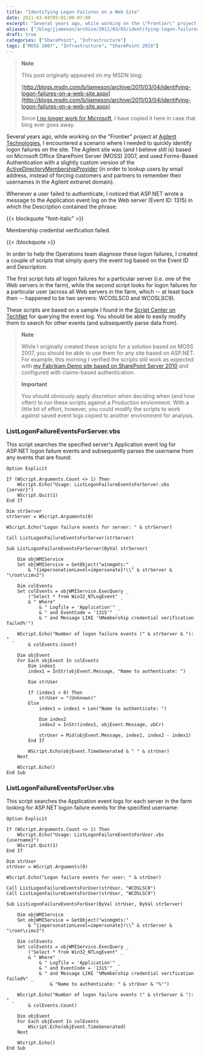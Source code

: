 ```yaml
---
title: "Identifying Logon Failures on a Web Site"
date: 2011-03-04T05:01:00-07:00
excerpt: "Several years ago, while working on the \"Frontier\" project at Agilent Technologies , I encountered a scenario where I needed to quickly identify logon failures on the site. The Agilent site was (and I believe still is) based on Microsoft Office SharePoint..."
aliases: ["/blog/jjameson/archive/2011/03/03/identifying-logon-failures-on-a-web-site.aspx", "/blog/jjameson/archive/2011/03/04/identifying-logon-failures-on-a-web-site.aspx"]
draft: true
categories: ["SharePoint", "Infrastructure"]
tags: ["MOSS 2007", "Infrastructure", "SharePoint 2010"]
---
```


> **Note**
>
> This post originally appeared on my MSDN blog:
>
> [http://blogs.msdn.com/b/jjameson/archive/2011/03/04/identifying-logon-failures-on-a-web-site.aspx](http://blogs.msdn.com/b/jjameson/archive/2011/03/04/identifying-logon-failures-on-a-web-site.aspx)
>
> Since [I no longer work for Microsoft](/blog/jjameson/2011/09/02/last-day-with-microsoft), I have copied it here in case that blog ever goes away.

Several years ago, while working on the "Frontier" project at [Agilent Technologies](http://chem.agilent.com), I encountered a scenario where I needed to quickly identify logon failures on the site. The Agilent site was (and I believe still is) based on Microsoft Office SharePoint Server (MOSS) 2007, and used Forms-Based Authentication with a slightly custom version of the [ActiveDirectoryMembershipProvider](http://msdn.microsoft.com/en-us/library/system.web.security.activedirectorymembershipprovider%28v=VS.80%29.aspx) (in order to lookup users by email address, instead of forcing customers and partners to remember their usernames in the Agilent extranet domain).

Whenever a user failed to authenticate, I noticed that ASP.NET wrote a message to the Application event log on the Web server (Event ID: 1315) in which the Description contained the phrase:

{{< blockquote "font-italic" >}}

Membership credential verification failed.

{{< /blockquote >}}

In order to help the Operations team diagnose these logon failures, I created a couple of scripts that simply query the event log based on the Event ID and Description.

The first script lists all logon failures for a particular server (i.e. one of the Web servers in the farm), while the second script looks for logon failures for a particular user (across all Web servers in the farm, which -- at least back then -- happened to be two servers: WCOSLSC0 and WCOSLSC9).

These scripts are based on a sample I found in the [Script Center on TechNet](http://technet.microsoft.com/en-us/scriptcenter/default.aspx) for querying the event log. You should be able to easily modify them to search for other events (and subsequently parse data from).

> **Note**
>
> While I originally created these scripts for a solution based on MOSS 2007, you should be able to use them for any site based on ASP.NET. For example, this morning I verified the scripts still work as expected with [my Fabrikam Demo site based on SharePoint Server 2010](/blog/jjameson/2011/02/25/claims-login-web-part-for-sharepoint-server-2010) and configured with claims-based authentication.

> **Important**
>
> You should obviously apply discretion when deciding when (and how often) to run these scripts against a Production envionment. With a little bit of effort, however, you could modify the scripts to work against saved event logs copied to another environment for analysis.

### ListLogonFailureEventsForServer.vbs

This script searches the specified server's Application event log for ASP.NET logon failure events and subsequently parses the username from any events that are found:

```
Option Explicit

If (WScript.Arguments.Count <> 1) Then
    WScript.Echo("Usage: ListLogonFailureEventsForServer.vbs {server}")
    WScript.Quit(1)
End If

Dim strServer
strServer = WScript.Arguments(0)

WScript.Echo("Logon failure events for server: " & strServer)

Call ListLogonFailureEventsForServer(strServer)

Sub ListLogonFailureEventsForServer(ByVal strServer)

    Dim objWMIService
    Set objWMIService = GetObject("winmgmts:" _
        & "{impersonationLevel=impersonate}!\\" & strServer & "\root\cimv2")

    Dim colEvents
    Set colEvents = objWMIService.ExecQuery _
        ("Select * from Win32_NTLogEvent" _
        & " Where" _
            & " Logfile = 'Application'" _
            & " and EventCode = '1315'" _
            & " and Message LIKE '%Membership credential verification failed%'")

    WScript.Echo("Number of logon failure events (" & strServer & "): " _
        & colEvents.Count)

    Dim objEvent
    For Each objEvent In colEvents
        Dim index1
        index1 = InStr(objEvent.Message, "Name to authenticate: ")

        Dim strUser

        If (index1 < 0) Then
            strUser = "(Unknown)"
        Else
            index1 = index1 + Len("Name to authenticate: ")

            Dim index2
            index2 = InStr(index1, objEvent.Message, vbCr)

            strUser = Mid(objEvent.Message, index1, index2 - index1)
        End If

        WScript.Echo(objEvent.TimeGenerated & "	" & strUser)
    Next

    WScript.Echo()
End Sub
```

### ListLogonFailureEventsForUser.vbs

This script searches the Application event logs for each server in the farm looking for ASP.NET logon failure events for the specified username:

```
Option Explicit

If (WScript.Arguments.Count <> 1) Then
    WScript.Echo("Usage: ListLogonFailureEventsForUser.vbs {username}")
    WScript.Quit(1)
End If

Dim strUser
strUser = WScript.Arguments(0)

WScript.Echo("Logon failure events for user: " & strUser)

Call ListLogonFailureEventsForUser(strUser, "WCOSLSC0")
Call ListLogonFailureEventsForUser(strUser, "WCOSLSC9")

Sub ListLogonFailureEventsForUser(ByVal strUser, ByVal strServer)

    Dim objWMIService
    Set objWMIService = GetObject("winmgmts:" _
        & "{impersonationLevel=impersonate}!\\" & strServer & "\root\cimv2")

    Dim colEvents
    Set colEvents = objWMIService.ExecQuery _
        ("Select * from Win32_NTLogEvent" _
        & " Where" _
            & " Logfile = 'Application'" _
            & " and EventCode = '1315'" _
            & " and Message LIKE '%Membership credential verification failed%" _
                & "Name to authenticate: " & strUser & "%'")

    WScript.Echo("Number of logon failure events (" & strServer & "): " _
        & colEvents.Count)

    Dim objEvent
    For Each objEvent In colEvents
        WScript.Echo(objEvent.TimeGenerated)
    Next

    WScript.Echo()
End Sub
```

